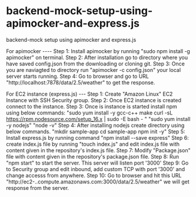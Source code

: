 # backend-mock-setup-using-apimocker-and-express.js
backend-mock setup using apimocker and express.js


For apimocker ----
Step 1: Install apimocker by running "sudo npm install -g apimocker" on terminal.
Step 2: After installation go to directory where you have saved config.json from the downloading or cloning git.
Step 3: Once you are naviagted to directory run "apimocker -c config.json" your local server starts running.
Step 4: Go to browser and go to URL "http://localhost:7878/data/2.5/weather" to get the response.

For EC2 instance (express.js) ---
Step 1: Create "Amazon Linux" EC2 Instance with SSH Security group. 
Step 2: Once EC2 instance is created connect to the instance.
Step 3: Once is instance is started install npm using below commands:
        "sudo yum install -y gcc-c++ make 
         curl -sL https://rpm.nodesource.com/setup_16.x | sudo -E bash - "
         "sudo yum install -y nodejs"
         "node -v"
Step 4: After installing nodejs create directory using below commands.
        "mkdir sample-app
         cd sample-app
         npm init -y"
Step 5: Install express.js by running command "npm install --save express"
Step 6: create index.js file by running "touch index.js" and edit index.js file with content given in the repository's index.js file.
Step 7: Modify "Package.json" file with content given in the repository's package.json file.
Step 8: Run "npm start" to start the server. This server will listen port '3000'
Step 9: Go to Security group and edit inbound, add custom TCP with port '3000' and change accesss from anywhere.
Step 10: Go to browser and hit this URL  "http://ec2-<IPv4-address>.<aws-region>.compute.amazonaws.com:3000/data/2.5/weather" we will get response from the server.
